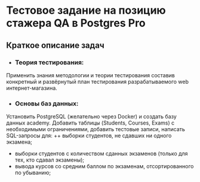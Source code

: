 # **Тестовое задание на позицию стажера QA в Postgres Pro**

## Краткое описание задач

- ### **Теория тестирования:**
Применить знания методологии и теории тестирования составив конкретный и развёрнутый план тестирования разрабатываемого web интернет-магазина.

- ### **Основы баз данных:**
Установить PostgreSQL (желательно через Docker) и создать базу данных academy. 
Добавить таблицы (Students, Courses, Exams) с необходимыми ограничениями, добавить тестовые записи, написать SQL-запросы для:
 ++ выборки студентов, не сдавших ни одного экзамена;
 + выборки студентов с количеством сданных экзаменов (только для тех, кто сдавал экзамены);
 + вывода курсов со средним баллом по экзаменам, отсортированного по убыванию;
